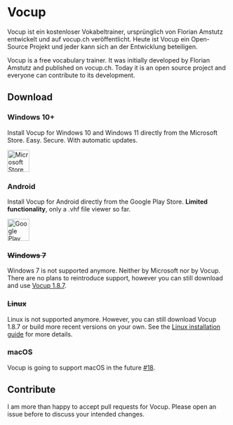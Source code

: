# Vocup

Vocup ist ein kostenloser Vokabeltrainer,
ursprünglich von Florian Amstutz entwickelt und auf vocup.ch veröffentlicht.
Heute ist Vocup ein Open-Source Projekt und jeder kann sich an der Entwicklung beteiligen.

Vocup is a free vocabulary trainer.
It was initially developed by Florian Amstutz and published on vocup.ch.
Today it is an open source project and everyone can contribute to its development.

## Download

### Windows 10+

Install Vocup for Windows 10 and Windows 11 directly from the Microsoft Store. Easy. Secure. With automatic updates.

[<img src="https://upload.wikimedia.org/wikipedia/commons/f/f7/Get_it_from_Microsoft_Badge.svg" alt="Microsoft Store Badge" height="50px">](https://www.microsoft.com/store/apps/9N6W2H3QJQMM)

### Android

Install Vocup for Android directly from the Google Play Store. **Limited functionality**, only a .vhf file viewer so far.

[<img src="https://upload.wikimedia.org/wikipedia/commons/7/78/Google_Play_Store_badge_EN.svg" alt="Google Play Badge" height="50px">](https://play.google.com/store/apps/details?id=org.vocup)

### ~~Windows 7~~

Windows 7 is not supported anymore. Neither by Microsoft nor by Vocup. There are no plans to reintroduce support, however you can still download and use [Vocup 1.8.7](https://github.com/daniel-lerch/vocup/releases/tag/v1.8.7).

### ~~Linux~~

Linux is not supported anymore. However, you can still download Vocup 1.8.7 or build more recent versions on your own. See the [Linux installation guide](docs/install-on-linux.md) for more details.

### macOS

Vocup is going to support macOS in the future [#18](https://github.com/daniel-lerch/vocup/issues/18). 

## Contribute

I am more than happy to accept pull requests for Vocup. Please open an issue before to discuss your intended changes.
